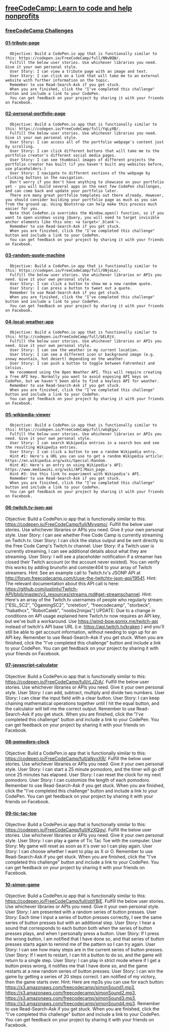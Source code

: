 ## [freeCodeCamp: Learn to code and help nonprofits](https://www.freecodecamp.com/)

### [freeCodeCamp Challenges](http://codepen.io/TdMichael/)

#### [01-tribute-page](http://codepen.io/TdMichael/full/jVGGoX/)

      Objective: Build a CodePen.io app that is functionally similar to this: https://codepen.io/FreeCodeCamp/full/NNvBQW/.
      Fulfill the below user stories. Use whichever libraries you need. Give it your own personal style.
      User Story: I can view a tribute page with an image and text.
      User Story: I can click on a link that will take me to an external website with further information on the topic.
      Remember to use Read-Search-Ask if you get stuck.
      When you are finished, click the "I've completed this challenge" button and include a link to your CodePen.
      You can get feedback on your project by sharing it with your friends on Facebook.

#### [02-personal-portfolio-page](http://codepen.io/TdMichael/full/pNdVbg/)

      Objective: Build a CodePen.io app that is functionally similar to this: https://codepen.io/FreeCodeCamp/full/YqLyXB/.
      Fulfill the below user stories. Use whichever libraries you need. Give it your own personal style.
      User Story: I can access all of the portfolio webpage's content just by scrolling.
      User Story: I can click different buttons that will take me to the portfolio creator's different social media pages.
      User Story: I can see thumbnail images of different projects the portfolio creator has built (if you haven't built any websites before, use placeholders.)
      User Story: I navigate to different sections of the webpage by clicking buttons in the navigation.
      Don't worry if you don't have anything to showcase on your portfolio yet - you will build several apps on the next few CodePen challenges, and can come back and update your portfolio later.
      There are many great portfolio templates out there already. However, you should consider building your portfolio page as much as you can from the ground up. Using Bootstrap can help make this process much easier for you.
      Note that CodePen.io overrides the Window.open() function, so if you want to open windows using jQuery, you will need to target invisible anchor elements like this one: <a target='_blank'>.
      Remember to use Read-Search-Ask if you get stuck.
      When you are finished, click the "I've completed this challenge" button and include a link to your CodePen.
      You can get feedback on your project by sharing it with your friends on Facebook.

#### [03-random-quote-machine](http://codepen.io/TdMichael/full/pRGVWw/)

      Objective: Build a CodePen.io app that is functionally similar to this: https://codepen.io/FreeCodeCamp/full/ONjoLe/.
      Fulfill the below user stories. Use whichever libraries or APIs you need. Give it your own personal style.
      User Story: I can click a button to show me a new random quote.
      User Story: I can press a button to tweet out a quote.
      Remember to use Read-Search-Ask if you get stuck.
      When you are finished, click the "I've completed this challenge" button and include a link to your CodePen.
      You can get feedback on your project by sharing it with your friends on Facebook.

#### [04-local-weather-app](http://codepen.io/TdMichael/full/oYKBEy/)

      Objective: Build a CodePen.io app that is functionally similar to this: http://codepen.io/FreeCodeCamp/full/bELRjV.
      Fulfill the below user stories. Use whichever libraries or APIs you need. Give it your own personal style.
      User Story: I can see the weather in my current location.
      User Story: I can see a different icon or background image (e.g. snowy mountain, hot desert) depending on the weather.
      User Story: I can push a button to toggle between Fahrenheit and Celsius.
      We recommend using the Open Weather API. This will require creating a free API key. Normally you want to avoid exposing API keys on CodePen, but we haven't been able to find a keyless API for weather.
      Remember to use Read-Search-Ask if you get stuck.
      When you are finished, click the "I've completed this challenge" button and include a link to your CodePen.
      You can get feedback on your project by sharing it with your friends on Facebook.

#### [05-wikipedia-viewer](http://codepen.io/TdMichael/full/ZBgMZq/)

      Objective: Build a CodePen.io app that is functionally similar to this: https://codepen.io/FreeCodeCamp/full/wGqEga/.
      Fulfill the below user stories. Use whichever libraries or APIs you need. Give it your own personal style.
      User Story: I can search Wikipedia entries in a search box and see the resulting Wikipedia entries.
      User Story: I can click a button to see a random Wikipedia entry.
      Hint #1: Here's a URL you can use to get a random Wikipedia article: https://en.wikipedia.org/wiki/Special:Random.
      Hint #2: Here's an entry on using Wikipedia's API: https://www.mediawiki.org/wiki/API:Main_page.
      Hint #3: Use this link to experiment with Wikipedia's API.
      Remember to use Read-Search-Ask if you get stuck.
      When you are finished, click the "I've completed this challenge" button and include a link to your CodePen.
      You can get feedback on your project by sharing it with your friends on Facebook.

#### [06-twitch.tv-json-api](http://codepen.io/TdMichael/full/pRWbew/)

Objective: Build a CodePen.io app that is functionally similar to this: https://codepen.io/FreeCodeCamp/full/Myvqmo/.
Fulfill the below user stories. Use whichever libraries or APIs you need. Give it your own personal style.
User Story: I can see whether Free Code Camp is currently streaming on Twitch.tv.
User Story: I can click the status output and be sent directly to the Free Code Camp's Twitch.tv channel.
User Story: if a Twitch user is currently streaming, I can see additional details about what they are streaming.
User Story: I will see a placeholder notification if a streamer has closed their Twitch account (or the account never existed). You can verify this works by adding brunofin and comster404 to your array of Twitch streamers.
Hint: See an example call to Twitch.tv's JSONP API at http://forum.freecodecamp.com/t/use-the-twitchtv-json-api/19541.
Hint: The relevant documentation about this API call is here: https://github.com/justintv/Twitch-API/blob/master/v3_resources/streams.md#get-streamschannel.
Hint: Here's an array of the Twitch.tv usernames of people who regularly stream: ["ESL_SC2", "OgamingSC2", "cretetion", "freecodecamp", "storbeck", "habathcx", "RobotCaleb", "noobs2ninjas"]
UPDATE: Due to a change in conditions on API usage explained here Twitch.tv now requires an API key, but we've built a workaround. Use https://wind-bow.gomix.me/twitch-api instead of twitch's API base URL (i.e. https://api.twitch.tv/kraken ) and you'll still be able to get account information, without needing to sign up for an API key.
Remember to use Read-Search-Ask if you get stuck.
When you are finished, click the "I've completed this challenge" button and include a link to your CodePen.
You can get feedback on your project by sharing it with your friends on Facebook.

#### [07-javascript-calculator](http://codepen.io/TdMichael/full/gLerPy/)

Objective: Build a CodePen.io app that is functionally similar to this: https://codepen.io/FreeCodeCamp/full/rLJZrA/.
Fulfill the below user stories. Use whichever libraries or APIs you need. Give it your own personal style.
User Story: I can add, subtract, multiply and divide two numbers.
User Story: I can clear the input field with a clear button.
User Story: I can keep chaining mathematical operations together until I hit the equal button, and the calculator will tell me the correct output.
Remember to use Read-Search-Ask if you get stuck.
When you are finished, click the "I've completed this challenge" button and include a link to your CodePen.
You can get feedback on your project by sharing it with your friends on Facebook.

#### [08-pomodoro-clock](http://codepen.io/TdMichael/full/EZwKev/)

Objective: Build a CodePen.io app that is functionally similar to this: https://codepen.io/FreeCodeCamp/full/aNyxXR/.
Fulfill the below user stories. Use whichever libraries or APIs you need. Give it your own personal style.
User Story: I can start a 25 minute pomodoro, and the timer will go off once 25 minutes has elapsed.
User Story: I can reset the clock for my next pomodoro.
User Story: I can customize the length of each pomodoro.
Remember to use Read-Search-Ask if you get stuck.
When you are finished, click the "I've completed this challenge" button and include a link to your CodePen.
You can get feedback on your project by sharing it with your friends on Facebook.

#### [09-tic-tac-toe](#)

Objective: Build a CodePen.io app that is functionally similar to this: https://codepen.io/FreeCodeCamp/full/KzXQgy/.
Fulfill the below user stories. Use whichever libraries or APIs you need. Give it your own personal style.
User Story: I can play a game of Tic Tac Toe with the computer.
User Story: My game will reset as soon as it's over so I can play again.
User Story: I can choose whether I want to play as X or O.
Remember to use Read-Search-Ask if you get stuck.
When you are finished, click the "I've completed this challenge" button and include a link to your CodePen.
You can get feedback on your project by sharing it with your friends on Facebook.

#### [10-simon-game](#)

Objective: Build a CodePen.io app that is functionally similar to this: https://codepen.io/FreeCodeCamp/full/obYBjE.
Fulfill the below user stories. Use whichever libraries or APIs you need. Give it your own personal style.
User Story: I am presented with a random series of button presses.
User Story: Each time I input a series of button presses correctly, I see the same series of button presses but with an additional step.
User Story: I hear a sound that corresponds to each button both when the series of button presses plays, and when I personally press a button.
User Story: If I press the wrong button, I am notified that I have done so, and that series of button presses starts again to remind me of the pattern so I can try again.
User Story: I can see how many steps are in the current series of button presses.
User Story: If I want to restart, I can hit a button to do so, and the game will return to a single step.
User Story: I can play in strict mode where if I get a button press wrong, it notifies me that I have done so, and the game restarts at a new random series of button presses.
User Story: I can win the game by getting a series of 20 steps correct. I am notified of my victory, then the game starts over.
Hint: Here are mp3s you can use for each button: https://s3.amazonaws.com/freecodecamp/simonSound1.mp3, https://s3.amazonaws.com/freecodecamp/simonSound2.mp3, https://s3.amazonaws.com/freecodecamp/simonSound3.mp3, https://s3.amazonaws.com/freecodecamp/simonSound4.mp3.
Remember to use Read-Search-Ask if you get stuck.
When you are finished, click the "I've completed this challenge" button and include a link to your CodePen.
You can get feedback on your project by sharing it with your friends on Facebook.

